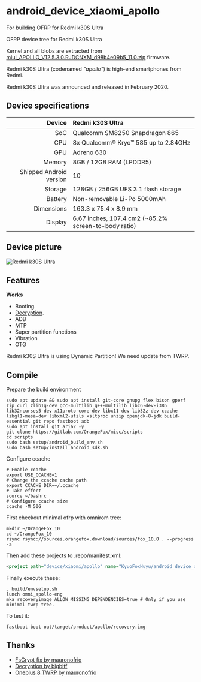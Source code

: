 # android_device_xiaomi_apollo
For building OFRP for Redmi k30S Ultra

OFRP device tree for Redmi k30S Ultra

Kernel and all blobs are extracted from [miui_APOLLO_V12.5.3.0.RJDCNXM_d98b4e09b5_11.0.zip](https://bigota.d.miui.com/V12.5.3.0.RJDCNXM/miui_APOLLO_V12.5.3.0.RJDCNXM_d98b4e09b5_11.0.zip) firmware.

Redmi k30S Ultra (codenamed _"apollo"_) is high-end smartphones from Redmi.

Redmi k30S Ultra was announced and released in February 2020.

## Device specifications

| Device       | Redmi k30S Ultra                       |
| -----------: | :------------------------------------------ |
| SoC          | Qualcomm SM8250 Snapdragon 865              |
| CPU          | 8x Qualcomm® Kryo™ 585 up to 2.84GHz        |
| GPU          | Adreno 630                                  |
| Memory       | 8GB / 12GB RAM (LPDDR5)                     |
| Shipped Android version | 10                               |
| Storage      | 128GB / 256GB UFS 3.1 flash storage |
| Battery      | Non-removable Li-Po 5000mAh                 |
| Dimensions   | 163.3 x 75.4 x 8.9 mm                          |
| Display      | 6.67 inches, 107.4 cm2 (~85.2% screen-to-body ratio)  |

## Device picture

![Redmi k30S Ultra](https://attach.bbs.miui.com/common/0c/common_369_phone.png)

## Features

**Works**

- Booting.
- [Decryption](https://github.com/simonsmh/android_bootable_recovery/commits/android-10.0).
- ADB
- MTP
- Super partition functions
- Vibration
- OTG


Redmi k30S Ultra is using Dynamic Partition! We need update from TWRP.

## Compile

Prepare the build environment

```
sudo apt update && sudo apt install git-core gnupg flex bison gperf zip curl zlib1g-dev gcc-multilib g++-multilib libc6-dev-i386 lib32ncurses5-dev x11proto-core-dev libx11-dev lib32z-dev ccache 
libgl1-mesa-dev libxml2-utils xsltproc unzip openjdk-8-jdk build-essential git repo fastboot adb
sudo apt install git aria2 -y
git clone https://gitlab.com/OrangeFox/misc/scripts
cd scripts
sudo bash setup/android_build_env.sh
sudo bash setup/install_android_sdk.sh
```

Configure ccache
```
# Enable ccache
export USE_CCACHE=1
# Change the ccache cache path
export CCACHE_DIR=~/.ccache
# Take effect
source ~/bashrc
# Configure ccache size
ccache -M 50G
```

First checkout minimal ofrp with omnirom tree:

```
mkdir ~/OrangeFox_10
cd ~/OrangeFox_10
rsync rsync://sources.orangefox.download/sources/fox_10.0 . --progress -a
```

Then add these projects to .repo/manifest.xml:

```xml
<project path="device/xiaomi/apollo" name="KyuoFoxHuyu/android_device_xiaomi_apollo-ofrp" remote="github" revision="R11.0" />
```

Finally execute these:

```
. build/envsetup.sh
lunch omni_apollo-eng
mka recoveryimage ALLOW_MISSING_DEPENDENCIES=true # Only if you use minimal twrp tree.
```

To test it:

```
fastboot boot out/target/product/apollo/recovery.img
```

## Thanks
- [FsCrypt fix by mauronofrio](https://github.com/mauronofrio/android_bootable_recovery)
- [Decryption by bigbiff](https://github.com/bigbiff/android_bootable_recovery)
- [Oneplus 8 TWRP by mauronofrio](https://github.com/mauronofrio/android_device_oneplus_instantnoodle_TWRP)
